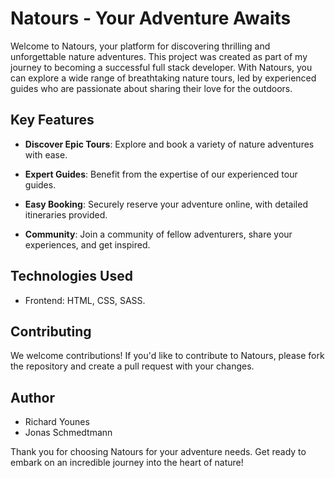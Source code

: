 # Natours - Your Adventure Awaits

Welcome to Natours, your platform for discovering thrilling and unforgettable nature adventures. This project was created as part of my journey to becoming a successful full stack developer. With Natours, you can explore a wide range of breathtaking nature tours, led by experienced guides who are passionate about sharing their love for the outdoors.

## Key Features

- **Discover Epic Tours**: Explore and book a variety of nature adventures with ease.
  
- **Expert Guides**: Benefit from the expertise of our experienced tour guides.

- **Easy Booking**: Securely reserve your adventure online, with detailed itineraries provided.

- **Community**: Join a community of fellow adventurers, share your experiences, and get inspired.

## Technologies Used

- Frontend: HTML, CSS, SASS.

## Contributing

We welcome contributions! If you'd like to contribute to Natours, please fork the repository and create a pull request with your changes.

## Author

- Richard Younes
- Jonas Schmedtmann

Thank you for choosing Natours for your adventure needs. Get ready to embark on an incredible journey into the heart of nature!
